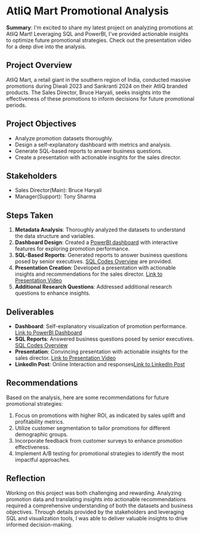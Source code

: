 # AtliQ Mart Promotional Analysis

**Summary**:
I'm excited to share my latest project on analyzing promotions at AtliQ Mart! Leveraging SQL and PowerBI, I've provided actionable insights to optimize future promotional strategies. Check out the presentation video for a deep dive into the analysis.

## Project Overview

AtliQ Mart, a retail giant in the southern region of India, conducted massive promotions during Diwali 2023 and Sankranti 2024 on their AtliQ branded products. The Sales Director, Bruce Haryali, seeks insights into the effectiveness of these promotions to inform decisions for future promotional periods.

## Project Objectives

- Analyze promotion datasets thoroughly.
- Design a self-explanatory dashboard with metrics and analysis.
- Generate SQL-based reports to answer business questions.
- Create a presentation with actionable insights for the sales director.

## Stakeholders

- Sales Director(Main): Bruce Haryali
- Manager(Support): Tony Sharma

## Steps Taken

1. **Metadata Analysis**: Thoroughly analyzed the datasets to understand the data structure and variables.
2. **Dashboard Design**: Created a [PowerBI dashboard](link_to_powerbi_dashboard) with interactive features for exploring promotion performance.
3. **SQL-Based Reports**: Generated reports to answer business questions posed by senior executives. [SQL Codes Overview](https://github.com/Vivek-S1n9h/codebasics_project_challenge_9/blob/main/ad_hoc_analysis/ad_hoc_analysis_using_sql.md) are provided.
4. **Presentation Creation**: Developed a presentation with actionable insights and recommendations for the sales director. [Link to Presentation Video](presentation_video_link)
5. **Additional Research Questions**: Addressed additional research questions to enhance insights.

## Deliverables

- **Dashboard**: Self-explanatory visualization of promotion performance. [Link to PowerBI Dashboard](link_to_powerbi_dashboard)
- **SQL Reports**: Answered business questions posed by senior executives. [SQL Codes Overview](https://github.com/Vivek-S1n9h/codebasics_project_challenge_9/blob/main/ad_hoc_analysis/ad_hoc_analysis_using_sql.md)
- **Presentation**: Convincing presentation with actionable insights for the sales director. [Link to Presentation Video](presentation_video_link)
- **LinkedIn Post**: Online Interaction and responses[Link to LinkedIn Post](link_to_linkedin_post)

## Recommendations

Based on the analysis, here are some recommendations for future promotional strategies:

1. Focus on promotions with higher ROI, as indicated by sales uplift and profitability metrics.
2. Utilize customer segmentation to tailor promotions for different demographic groups.
3. Incorporate feedback from customer surveys to enhance promotion effectiveness.
4. Implement A/B testing for promotional strategies to identify the most impactful approaches.

## Reflection

Working on this project was both challenging and rewarding. Analyzing promotion data and translating insights into actionable recommendations required a comprehensive understanding of both the datasets and business objectives. Through details provided by the stakeholders and leveraging SQL and visualization tools, I was able to deliver valuable insights to drive informed decision-making.
